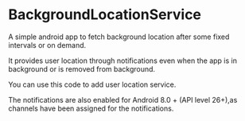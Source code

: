 # BackgroundLocationService

A simple android app to fetch background location after some fixed intervals or on demand.

It provides user location through notifications even when the app is in background or is removed from background. 

You can use this code to add user location service.

The notifications are also enabled for Android 8.0 + (API level 26+),as channels have been assigned for the notifications.
